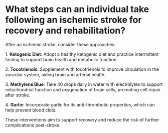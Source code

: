 # What steps can an individual take following an ischemic stroke for recovery and rehabilitation?

After an ischemic stroke, consider these approaches:

1\. **Ketogenic Diet**: Adopt a healthy ketogenic diet and practice intermittent fasting to support brain health and metabolic function.

2\. **Tocotrienols**: Supplement with tocotrienols to improve circulation in the vascular system, aiding brain and arterial health.

3\. **Methylene Blue**: Take 40 drops daily in water with electrolytes to support mitochondrial function and oxygenation of brain cells, promoting cell repair after stroke.

4\. **Garlic**: Incorporate garlic for its anti-thrombotic properties, which can help prevent blood clots.

These interventions aim to support recovery and reduce the risk of further complications post-stroke.